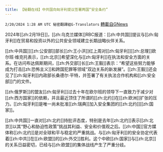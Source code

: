```yaml
---
title: 【秘翻在线】中共国向匈牙利提议签署两国“安全条约”
---
```

`2/20/2024 1:28 AM UTC 秘密翻譯組G-Translators` [轉載自GNews](https://gnews.org/articles/2324051)

2024年[[zh:2月19日]]，[[zh:乌克兰媒体]]RBC报道：[[zh:中共国]]提议与[[zh:匈牙利]]在贸易和投资以外的公共安全领域建立长期战略伙伴关系。

[[zh:中共国]][[zh:公安部]]部长[[zh:王小洪]]红上周对[[zh:匈牙利]][[zh:总理]]欧尔班·维克托表示，[[zh:北京]]希望深化与[[zh:匈牙利]]在执法和安全方面的关系。在访问布达佩斯期间，[[zh:外交部]]长[[zh:王毅]]表示：“希望这些努力能够成为打击[[zh:恐怖主义]]和跨国犯罪等领域“双边关系的新发展”。[[zh:王毅]]还会见了[[zh:匈牙利]]内政部长桑德尔·平特，并签署了有关执法合作机构和[[zh:安全部]]门的文件。

[[zh:俄罗斯]]的盟友[[zh:匈牙利]]过去十年在欧尔班的领导下一直致力于减少对[[zh:西方国家]]的依赖，并且最近顶住了所谓的[[zh:北约]]在[[zh:欧洲]]扩张的压力。[[zh:匈牙利]]是唯一尚未批准[[zh:瑞典]]加入安全集团的[[zh:北约]][[zh:国家]]。

[[zh:中共国]]一直对[[zh:北约]]持批评态度，特别是去年[[zh:北约]]表示[[zh:北京]]以其“野心和胁迫性政策”挑战其利益、安全和价值观之后。[[zh:中国]]官方媒体称[[zh:北约]]是对全球和平与稳定的严重挑战。与[[zh:匈牙利]]的安全协定代表着[[zh:中共]]在[[zh:欧盟]]的[[zh:外交]]胜利。这个中欧[[zh:国家]]与[[zh:北京]]的关系日益密切，已经与[[zh:欧盟]]的集体战线产生了严重分歧。
